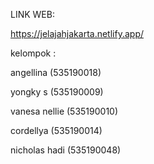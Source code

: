 LINK WEB:

https://jelajahjakarta.netlify.app/

kelompok :

angellina (535190018)

yongky s (535190009)

vanesa nellie (535190010)

cordellya (535190014)

nicholas hadi (535190048)
